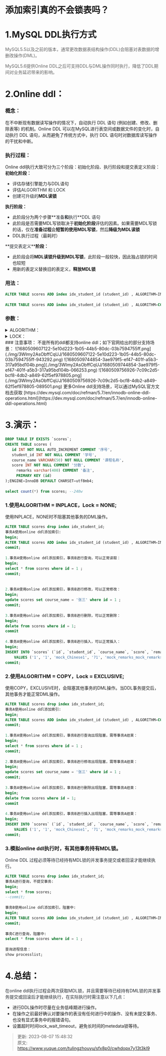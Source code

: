 # 添加索引真的不会锁表吗？

# 1.MySQL DDL执行方式
<font style="color:rgb(100, 100, 100);">MySQL5.5以及之前的版本，通常更改数据表结构操作(DDL)会阻塞对表数据的增删改操作(DML)。</font>

<font style="color:rgb(100, 100, 100);">MySQL5.6提供Online DDL之后可支持DDL与DML操作同时执行，降低了DDL期间对业务延迟带来的影响。</font>

# 2.Online ddl：
### 概念：
在不中断现有数据读写操作的情况下，自动执行 DDL 语句 (例如创建、修改、删除表等) 的机制。Online DDL 可以在MySQL进行表空间或数据文件的变化时，自动执行 DDL 语句，从而避免了传统方式中，执行 DDL 语句时对数据库读写操作的干扰和中断。

### 执行过程：
Online ddl执行大致可分为三个阶段：初始化阶段、执行阶段和提交表定义阶段：  
**初始化阶段：**

+ 评估存储引擎能力与DDL语句
+ 评估<font style="color:rgb(36, 41, 47);">ALGORITHM</font><font style="color:rgb(36, 41, 47);"> 和 </font><font style="color:rgb(36, 41, 47);">LOCK</font><font style="color:rgb(36, 41, 47);"> </font>
+ <font style="color:rgb(36, 41, 47);">创建可升级的</font>**MDL读锁**

**执行阶段：**

+ 此阶段分为两个步骤**<font style="color:rgb(36, 41, 47);">准备</font>**<font style="color:rgb(36, 41, 47);">和</font>**<font style="color:rgb(36, 41, 47);">执行</font>**<font style="color:rgb(36, 41, 47);">DDL 语句</font>
+ 此阶段是否需要MDL写锁取决于**初始化阶段**评估的因素。如果需要MDL写锁的话，仅在**准备过程**会**短暂的使用MDL写锁**，然后**降级为MDL读锁**
+ DDL执行过程（最耗时）

**<font style="color:rgb(36, 41, 47);">提交表定义</font>****阶段：**

+ 此阶段会将**MDL读锁升级到MDL写锁**，此阶段一般较快，因此独占锁的时间也较短
+ 用新的表定义替换旧的表定义，**释放MDL锁**

### 用法：
```sql
ALTER TABLE scores ADD index idx_student_id (student_id) , ALGORITHM=INPLACE, LOCK=NONE;

ALTER TABLE scores ADD index idx_student_id (student_id) , ALGORITHM=COPY, LOCK=EXCLUSIVE;
```

### 参数：
<details class="lake-collapse"><summary id="u739e0a90"><span class="ne-text">ALGORITHM：</span></summary><p id="u71b77c4c" class="ne-p"><span class="ne-text">ALGORITHM=</span><span class="ne-text" style="color: rgb(36, 41, 47); font-size: 16px">DEFAULT：默认算法，使用最高效的算法</span></p><p id="uf2998919" class="ne-p"><span class="ne-text">ALGORITHM=INPLACE：在原表上进行更改，不需要生成临时表，不需要进行数据copy的过程。<br /></span><span class="ne-text">添加索引步骤：<br /></span><span class="ne-text">1.创建索引(二级索引)数据字典<br /></span><span class="ne-text">2.加共享表锁，禁止DML，允许查询<br /></span><span class="ne-text">3.读取聚簇索引，构造新的索引项，排序并插入新索引<br /></span><span class="ne-text">4.等待打开当前表的所有只读事务提交<br /></span><span class="ne-text">5.创建索引结束</span></p><p id="uf692d7ed" class="ne-p"><span class="ne-text"></span></p><p id="u225cd823" class="ne-p"><span class="ne-text">ALGORITHM=COPY：最原始的方式，通过临时表创建索引，需要多一倍存储，还有更多的IO（类似5.6版本之前的处理过程）<br /></span><span class="ne-text">添加索引步骤：<br /></span><span class="ne-text">1.新建带索引（主键索引）的临时表<br /></span><span class="ne-text">2.锁原表，禁止DML，允许查询<br /></span><span class="ne-text">3.将原表数据拷贝到临时表<br /></span><span class="ne-text">4.禁止读写,进行rename，升级字典锁<br /></span><span class="ne-text">5.完成创建索引操作</span></p></details>
<details class="lake-collapse"><summary id="u099cc086"><span class="ne-text">LOCK：</span></summary><p id="u1c64baec" class="ne-p"><span class="ne-text">LOCK=DEFAULT：默认方式，MySQL自行判断使用哪种LOCK模式，尽量不锁表<br /></span><span class="ne-text">LOCK=NONE：无锁：允许Online DDL期间进行并发读写操作。如果Online DDL操作不支持对表的继续写入，则DDL操作失败，对表修改无效<br /></span><span class="ne-text">LOCK=SHARED：共享锁：Online DDL操作期间堵塞写入，不影响读取<br /></span><span class="ne-text">LOCK=EXCLUSIVE：排它锁：Online DDL操作期间不允许对锁表进行任何操作</span></p></details>
### 注意事项：
不是所有的ddl都支持online ddl；如下官网给出的部分支持场景：  
![1680509607122-5e10d223-1b05-44b5-80dc-03b7594755ff.png](./img/3Wlmy2AsObffCqUJ/1680509607122-5e10d223-1b05-44b5-80dc-03b7594755ff-943292.png)  
![1680509744854-3ae979f5-ef47-401f-a5b3-317a95bd104b.png](./img/3Wlmy2AsObffCqUJ/1680509744854-3ae979f5-ef47-401f-a5b3-317a95bd104b-066253.png)  
![1680509756926-7c09c2d5-bcf8-4db2-a849-62f5ef978805.png](./img/3Wlmy2AsObffCqUJ/1680509756926-7c09c2d5-bcf8-4db2-a849-62f5ef978805-089501.png)  
更多Online ddl支持场景，可以通过MySQL官方文档去获取  
[https://dev.mysql.com/doc/refman/5.7/en/innodb-online-ddl-operations.html](https://dev.mysql.com/doc/refman/5.7/en/innodb-online-ddl-operations.html)

# 3.演示：
```sql
DROP TABLE IF EXISTS `scores`;
CREATE TABLE scores (
   id INT NOT NULL AUTO_INCREMENT COMMENT '序号',
   student_id INT NOT NULL COMMENT '学号',
   course_name VARCHAR(50) NOT NULL COMMENT '课程名称',
   score INT NOT NULL COMMENT '分数',
	 remarks varchar(400) COMMENT '备注',
	 PRIMARY KEY (id)
);ENGINE=InnoDB DEFAULT CHARSET=utf8mb4;

select count(*) from scores; --240w
```

### 1.使用ALGORITHM = INPLACE，Lock = NONE;
使用INPLACE，NONE时不阻塞其他事务的DML操作。

```sql
ALTER TABLE scores drop index idx_student_id;
事务A使用online ddl添加索引:
begin;
ALTER TABLE scores ADD index idx_student_id (student_id) , ALGORITHM=INPLACE, LOCK=NONE;
commit;

1.事务A使用online ddl添加索引，事务B进行查询，可以正常读取：
begin;
select * from scores where id = 1 ;
commit;


2.事务A使用online ddl添加索引，事务B进行修改，可以正常修改：
begin;
update scores set course_name = '张三' where id = 1 ;
commit;

3.事务A使用online ddl添加索引，事务B进行删除，可以正常删除：
begin;
delete from scores where id = 1;
commit

4.事务A使用online ddl添加索引，事务B进行插入，可以正常插入：
begin;
INSERT INTO `scores` (`id`, `student_id`, `course_name`, `score`, `remarks`) 
	VALUES ('1', '1', 'mock_Chinese1', '71', 'mock_remarks_mock_remarks_mock_remarks_mock_remarks_mock_remarks_mock_remarks_mock_remarks_mock_remarks_mock_remarks_mock_remarks_mock_remarks');
commit;
```

### 2.使用ALGORITHM = COPY，Lock = EXCLUSIVE;
使用COPY，EXCLUSIVE时，会阻塞其他事务的DML操作。当DDL事务提交后，其他事务才能正常DML操作。

```sql
ALTER TABLE scores drop index idx_student_id;
事务A使用online ddl添加索引:
begin;
ALTER TABLE scores ADD index idx_student_id (student_id) , ALGORITHM=COPY, LOCK=EXCLUSIVE;
commit;

1.事务A使用online ddl添加索引，事务B进行查询出现阻塞，需等事务A结束：
begin;
select * from scores where id = 1 ;
commit;

2.事务A使用online ddl添加索引，事务B进行修改出现阻塞，需等事务A结束：
begin;
update scores set course_name = '张三' where id = 1 ;
commit;

3.事务A使用online ddl添加索引，事务B进行删除出现阻塞，需等事务A结束：
begin;
delete from scores where id = 1;
commit

4.事务A使用online ddl添加索引，事务B进行插入出现阻塞，需等事务A结束：
begin;
INSERT INTO `scores` (`id`, `student_id`, `course_name`, `score`, `remarks`) 
	VALUES ('1', '1', 'mock_Chinese1', '71', 'mock_remarks_mock_remarks_mock_remarks_mock_remarks_mock_remarks_mock_remarks_mock_remarks_mock_remarks_mock_remarks_mock_remarks_mock_remarks');
commit;
```

### 3.模拟online ddl执行时，有其他事务持有MDL锁。
<font style="color:rgb(36, 41, 47);">Online DDL 过程必须等待已经持有MDL锁的并发事务提交或者回滚才能继续执行。</font>

```sql
ALTER TABLE scores drop index idx_student_id;
事务A进行查询，不提交事务:
begin;
select * from scores;
--commit;

事务B使用online ddl添加索引，阻塞中:
begin;
ALTER TABLE scores ADD index idx_student_id (student_id) , ALGORITHM=INPLACE, LOCK=NONE;
commit;

事务C进行查询，阻塞中:
select * from scores where id = 1 ;

查询进程信息：
show processlist;
```

# 4.总结：
<font style="color:rgb(36, 41, 47);">在online ddl执行过程会两次获取MDL锁，并且需要等待已经持有DML锁的并发事务提交或回滚后才能继续执行，在实际执行时需注意以下几点：</font>

+ 进行DDL操作时尽量在业务低峰期进行操作。
+ 在操作之前最好确认对要操作的表没有任何进行中的操作、没有未提交事务、也没有显式事务中的报错语句。
+ 设置超时时间lock_wait_timeout，避免长时间的metedata锁等待。



> 更新: 2023-08-07 15:48:32  
> 原文: <https://www.yuque.com/tulingzhouyu/sfx8p0/cwhdopx7y13t3kl9>